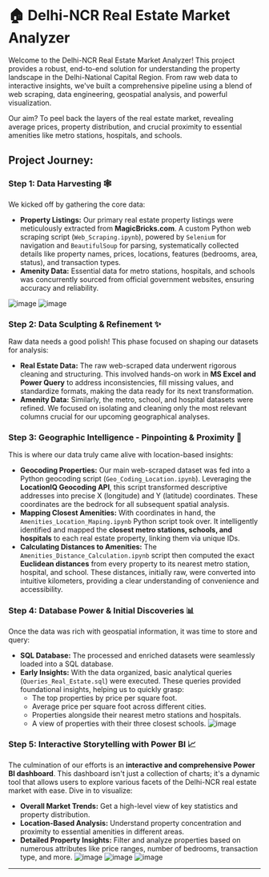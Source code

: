# 🏠 Delhi-NCR Real Estate Market Analyzer

Welcome to the Delhi-NCR Real Estate Market Analyzer! This project provides a robust, end-to-end solution for understanding the property landscape in the Delhi-National Capital Region. From raw web data to interactive insights, we've built a comprehensive pipeline using a blend of web scraping, data engineering, geospatial analysis, and powerful visualization.

Our aim? To peel back the layers of the real estate market, revealing average prices, property distribution, and crucial proximity to essential amenities like metro stations, hospitals, and schools.

## Project Journey: 

### Step 1: Data Harvesting 🕸️

We kicked off by gathering the core data:

* **Property Listings:** Our primary real estate property listings were meticulously extracted from **MagicBricks.com**. A custom Python web scraping script (`Web_Scraping.ipynb`), powered by `Selenium` for navigation and `BeautifulSoup` for parsing, systematically collected details like property names, prices, locations, features (bedrooms, area, status), and transaction types.
* **Amenity Data:** Essential data for metro stations, hospitals, and schools was concurrently sourced from official government websites, ensuring accuracy and reliability.

![image](https://github.com/user-attachments/assets/2559ffad-cf28-4a30-84b2-e1733b846619)
![image](https://github.com/user-attachments/assets/18d2bca4-5cd1-4ed2-909c-0f5391f99095)


### Step 2: Data Sculpting & Refinement ✨

Raw data needs a good polish! This phase focused on shaping our datasets for analysis:

* **Real Estate Data:** The raw web-scraped data underwent rigorous cleaning and structuring. This involved hands-on work in **MS Excel and Power Query** to address inconsistencies, fill missing values, and standardize formats, making the data ready for its next transformation.
* **Amenity Data:** Similarly, the metro, school, and hospital datasets were refined. We focused on isolating and cleaning only the most relevant columns crucial for our upcoming geographical analyses.

### Step 3: Geographic Intelligence - Pinpointing & Proximity 📍

This is where our data truly came alive with location-based insights:

* **Geocoding Properties:** Our main web-scraped dataset was fed into a Python geocoding script (`Geo_Coding_Location.ipynb`). Leveraging the **LocationIQ Geocoding API**, this script transformed descriptive addresses into precise X (longitude) and Y (latitude) coordinates. These coordinates are the bedrock for all subsequent spatial analysis.
* **Mapping Closest Amenities:** With coordinates in hand, the `Amenities_Location_Maping.ipynb` Python script took over. It intelligently identified and mapped the **closest metro stations, schools, and hospitals** to each real estate property, linking them via unique IDs.
* **Calculating Distances to Amenities:** The `Amenities_Distance_Calculation.ipynb` script then computed the exact **Euclidean distances** from every property to its nearest metro station, hospital, and school. These distances, initially raw, were converted into intuitive kilometers, providing a clear understanding of convenience and accessibility.
  

### Step 4: Database Power & Initial Discoveries 📊

Once the data was rich with geospatial information, it was time to store and query:

* **SQL Database:** The processed and enriched datasets were seamlessly loaded into a SQL database.
* **Early Insights:** With the data organized, basic analytical queries (`Queries_Real_Estate.sql`) were executed. These queries provided foundational insights, helping us to quickly grasp:
    * The top properties by price per square foot.
    * Average price per square foot across different cities.
    * Properties alongside their nearest metro stations and hospitals.
    * A view of properties with their three closest schools.
![image](https://github.com/user-attachments/assets/6e252ee8-96a6-475c-b756-c7d53ceb4b32)


### Step 5: Interactive Storytelling with Power BI 📈

The culmination of our efforts is an **interactive and comprehensive Power BI dashboard**. This dashboard isn't just a collection of charts; it's a dynamic tool that allows users to explore various facets of the Delhi-NCR real estate market with ease. Dive in to visualize:

* **Overall Market Trends:** Get a high-level view of key statistics and property distribution.
* **Location-Based Analysis:** Understand property concentration and proximity to essential amenities in different areas.
* **Detailed Property Insights:** Filter and analyze properties based on numerous attributes like price ranges, number of bedrooms, transaction type, and more.
![image](https://github.com/user-attachments/assets/832bbc38-d36f-4fc4-8933-2ef713bc5c12)
![image](https://github.com/user-attachments/assets/40d9bbc9-e52d-497a-bb32-16b7e6ef159c)
![image](https://github.com/user-attachments/assets/0e182f06-f943-4d64-9d64-f0c4018132d4)


---
